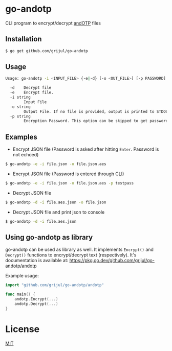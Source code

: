 # go-andotp
CLI program to encrypt/decrypt [andOTP](https://github.com/andOTP/andOTP) files

## Installation
```sh
$ go get github.com/grijul/go-andotp
```

## Usage
```sh
Usage: go-andotp -i <INPUT_FILE> {-e|-d} [-o <OUT_FILE>] [-p PASSWORD]

  -d    Decrypt file
  -e    Encrypt file.
  -i string
        Input File
  -o string
        Output File. If no file is provided, output is printed to STDOUT
  -p string
        Encryption Password. This option can be skipped to get password prompt.
```

## Examples
- Encrypt JSON file (Password is asked after hitting ```Enter```. Password is not echoed)
```sh
$ go-andotp -e -i file.json -o file.json.aes
```
- Encrypt JSON file (Password is entered through CLI)
```sh
$ go-andotp -e -i file.json -o file.json.aes -p testpass
```
- Decrypt JSON file
```sh
$ go-andotp -d -i file.aes.json -o file.json
```
- Decrypt JSON file and print json to console
```sh
$ go-andotp -d -i file.aes.json
```

## Using go-andotp as library
go-andotp can be used as library as well. It implements ```Encrypt()``` and ```Decrypt()``` functions to encrypt/decrypt text (respectively).
It's documentation is available at: https://pkg.go.dev/github.com/grijul/go-andotp/andotp

Example usage:
```go
import "github.com/grijul/go-andotp/andotp"

func main() {
    andotp.Encrypt(...)
    andotp.Decrypt(...)
}
```

# License
[MIT](https://github.com/grijul/go-andotp/blob/main/LICENSE)
